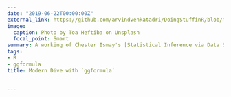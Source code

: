 ```yaml
---
date: "2019-06-22T00:00:00Z"
external_link: https://github.com/arvindvenkatadri/DoingStuffinR/blob/master/Modern%20Dive/ModernDive.md
image:
  caption: Photo by Toa Heftiba on Unsplash
  focal_point: Smart
summary: A working of Chester Ismay's [Statistical Inference via Data Science- A ModernDive into R and the Tidyverse](https://moderndive.com/) using the `ggformula` package
tags:
- R
- ggformula
title: Modern Dive with `ggformula`


---
```

